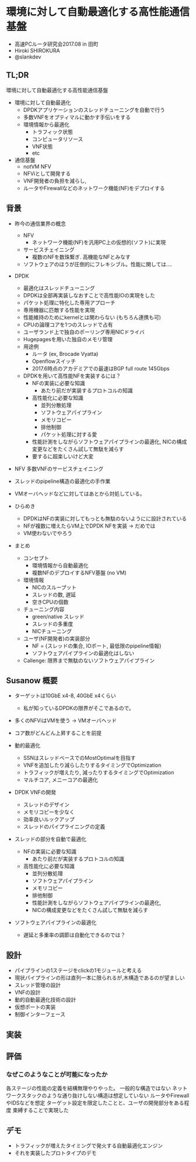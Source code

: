 

# 環境に対して自動最適化する高性能通信基盤

- 高速PCルータ研究会2017.08 in 田町
- Hiroki SHIROKURA
- @slankdev

## TL;DR

環境に対して自動最適化する高性能通信基盤

- 環境に対して自動最適化
	- DPDKアプリケーションのスレッドチューニングを自動で行う
	- 多数VNFをオプティマルに動かす手伝いをする
	- 環境情報から最適化
		- トラフィック状態
		- コンピュータリソース
		- VNF状態
		- etc
- 通信基盤
	- notVM NFV
	- NFViとして開発する
	- VNF開発者の負担を減らし,
	- ルータやFirewallなどのネットワーク機能(NF)をデプロイする


## 背景

- 昨今の通信業界の概念
	- NFV
		- ネットワーク機能(NF)を汎用PC上の仮想的(ソフト)に実現
	- サービスチェイニング
		- 複数のNFを数珠繋ぎ. 高機能なNFとみなす
	- ソフトウェアのほうが圧倒的にフレキシブル。性能に関しては....
- DPDK
	- 最適化はスレッドチューニング
	- DPDKは全部再実装しなおすことで高性能IOの実現をした
	- パケット処理に特化した専用アプローチ
	- 専用機器に匹敵する性能を実現
	- 性能維持のためにkernelとは関わらない (もちろん連携も可)
	- CPUの論理コアを1つのスレッドで占有
	- ユーザランド上で独自のポーリング専用NICドライバ
	- Hugepagesを用いた独自のメモリ管理
	- 用途例
		- ルータ (ex, Brocade Vyatta)
		- Openflowスイッチ
		- 2017.6時点のアカデミアでの最速はBGP full route 145Gbps
	- DPDKを用いて高性能NFを実装するには？
		- NFの実装に必要な知識
			- あたり前だが実装するプロトコルの知識
		- 高性能化に必要な知識
			- 並列分散処理
			- ソフトウェアパイプライン
			- メモリコピー
			- 排他制御
			- パケット処理に対する愛
		- 性能計測をしながらソフトウェアパイプラインの最適化,
			NICの構成変更などをたくさん試して無駄を減らす
		- 要するに超楽しいけど大変
- NFV 多数VNFのサービスチェイニング
- スレッドのpipeline構造の最適化の手作業
- VMオーバヘッドなどに対してはあとから対処している。

- ひらめき
	- DPDKはNFの実装に対してもっとも無駄のないようにに設計されている
	- NFが複数に増えたらVM上でDPDK NFを実装 -> だめでは
	- VM使わないでやろう

- まとめ
	- コンセプト
		- 環境情報から自動最適化
		- 複数NFのデプロイするNFV基盤 (no VM)
	- 環境情報
		- NICのスループット
		- スレッドの数, 遅延
		- 空きCPUの個数
	- チューニング内容
		- green/native スレッド
		- スレッドの多重度
		- NICチューニング
	- ユーザ(NF開発者)の実装部分
		- NF = {スレッドの集合, IOポート, 最低限のpipeline情報}
		- ソフトウェアパイプラインの最適化はしない
	- Callenge: 限界まで無駄のないソフトウェアパイプライン


## Susanow 概要

- ターゲットは10GbE x4-8, 40GbE x4くらい
	- 私が知っているDPDKの限界がそこであるので。
- 多くのNFViはVMを使う -> VMオーバヘッド
- コア数がどんどん上昇することを前提
- 動的最適化　
	- SSNはスレッドベースでのMostOptimalを目指す
	- VNFを追加したり減らしたりするタイミングでOptimization
	- トラフィックが増えたり, 減ったりするタイミングでOptimization
	- マルチコア, メニーコアの最適化


- DPDK VNFの開発　
	- スレッドのデザイン
	- メモリコピーを少なく
	- 効率良いルックアップ
	- スレッドのパイプライニングの定義
- スレッドの部分を自動で最適化
	- NFの実装に必要な知識
		- あたり前だが実装するプロトコルの知識
	- 高性能化に必要な知識
		- 並列分散処理
		- ソフトウェアパイプライン
		- メモリコピー
		- 排他制御
		- 性能計測をしながらソフトウェアパイプラインの最適化,
		- NICの構成変更などをたくさん試して無駄を減らす
- ソフトウェアパイプラインの最適化
	- 遅延と多重率の調節は自動化できるのでは？


## 設計

- パイプラインの1ステージをclickの1モジュールと考える
- 現状パイプラインの形は直列一本に限られるが,木構造であるのが望ましい
- スレッド管理の設計
- VNFの設計
- 動的自動最適化技術の設計
- 仮想ポートの実装
- 制御インターフェース


## 実装
## 評価
### なぜこのようなことが可能になったか

各ステージの性能の定義を結構無理やりやった。
一般的な構造ではない
ネットワークスタックのような通り抜けしない構造は想定していない
ルータやFirewallやIDSなどを想定
ターゲット設定を限定したことと、ユーザの開発部分をある程度
束縛することで実現した


## デモ

- トラフィックが増えたタイミングで発火する自動最適化エンジン
- それを実装したプロトタイプのデモ



